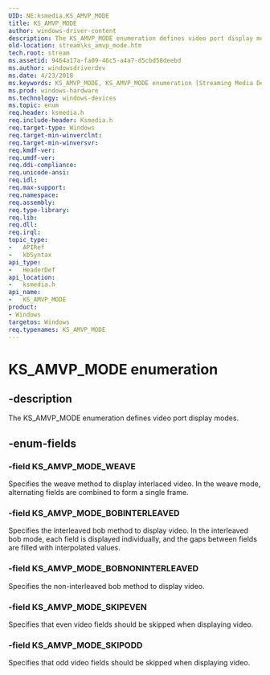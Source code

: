 ```yaml
---
UID: NE:ksmedia.KS_AMVP_MODE
title: KS_AMVP_MODE
author: windows-driver-content
description: The KS_AMVP_MODE enumeration defines video port display modes.
old-location: stream\ks_amvp_mode.htm
tech.root: stream
ms.assetid: 9464a17a-fa09-46c5-a4a7-d5cbd58deebd
ms.author: windowsdriverdev
ms.date: 4/23/2018
ms.keywords: KS_AMVP_MODE, KS_AMVP_MODE enumeration [Streaming Media Devices], KS_AMVP_MODE_BOBINTERLEAVED, KS_AMVP_MODE_BOBNONINTERLEAVED, KS_AMVP_MODE_SKIPEVEN, KS_AMVP_MODE_SKIPODD, KS_AMVP_MODE_WEAVE, ksmedia/KS_AMVP_MODE, ksmedia/KS_AMVP_MODE_BOBINTERLEAVED, ksmedia/KS_AMVP_MODE_BOBNONINTERLEAVED, ksmedia/KS_AMVP_MODE_SKIPEVEN, ksmedia/KS_AMVP_MODE_SKIPODD, ksmedia/KS_AMVP_MODE_WEAVE, stream.ks_amvp_mode, vidcapstruct_64634d5e-72a6-4300-9fa9-e1d6859f0813.xml
ms.prod: windows-hardware
ms.technology: windows-devices
ms.topic: enum
req.header: ksmedia.h
req.include-header: Ksmedia.h
req.target-type: Windows
req.target-min-winverclnt: 
req.target-min-winversvr: 
req.kmdf-ver: 
req.umdf-ver: 
req.ddi-compliance: 
req.unicode-ansi: 
req.idl: 
req.max-support: 
req.namespace: 
req.assembly: 
req.type-library: 
req.lib: 
req.dll: 
req.irql: 
topic_type:
-	APIRef
-	kbSyntax
api_type:
-	HeaderDef
api_location:
-	ksmedia.h
api_name:
-	KS_AMVP_MODE
product:
- Windows
targetos: Windows
req.typenames: KS_AMVP_MODE
---
```


# KS_AMVP_MODE enumeration


## -description


The KS_AMVP_MODE enumeration defines video port display modes.


## -enum-fields




### -field KS_AMVP_MODE_WEAVE

Specifies the weave method to display interlaced video. In the weave mode, alternating fields are combined to form a single frame.


### -field KS_AMVP_MODE_BOBINTERLEAVED

Specifies the interleaved bob method to display video. In the interleaved bob mode, each field is displayed individually, and the gaps between fields are filled with interpolated values.


### -field KS_AMVP_MODE_BOBNONINTERLEAVED

Specifies the non-interleaved bob method to display video.


### -field KS_AMVP_MODE_SKIPEVEN

Specifies that even video fields should be skipped when displaying video.


### -field KS_AMVP_MODE_SKIPODD

Specifies that odd video fields should be skipped when displaying video.

